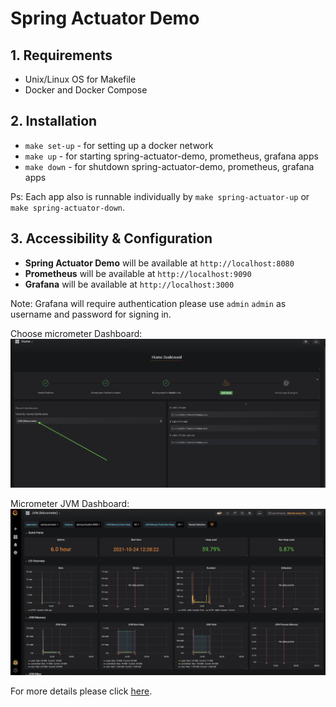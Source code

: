 # Spring Actuator Demo

## 1. Requirements

- Unix/Linux OS for Makefile
- Docker and Docker Compose

## 2. Installation

- `make set-up` - for setting up a docker network
- `make up` - for starting spring-actuator-demo, prometheus, grafana apps
- `make down` - for shutdown spring-actuator-demo, prometheus, grafana apps

Ps: Each app also is runnable individually by `make spring-actuator-up` or `make spring-actuator-down`.

## 3. Accessibility & Configuration

- **Spring Actuator Demo** will be available at `http://localhost:8080`
- **Prometheus** will be available at `http://localhost:9090`
- **Grafana** will be available at `http://localhost:3000`

Note: Grafana will require authentication please use `admin` `admin` as username and password for 
signing in.

Choose micrometer Dashboard:
![Choose micrometer dashboard](./assets/images/choose_micrometer_dashboard.png)

Micrometer JVM Dashboard:
![Chose micrometer dashboard](./assets/images/micrometer_dashboard.png)

For more details please click [here](./assets/docs/spring-actuator.md).